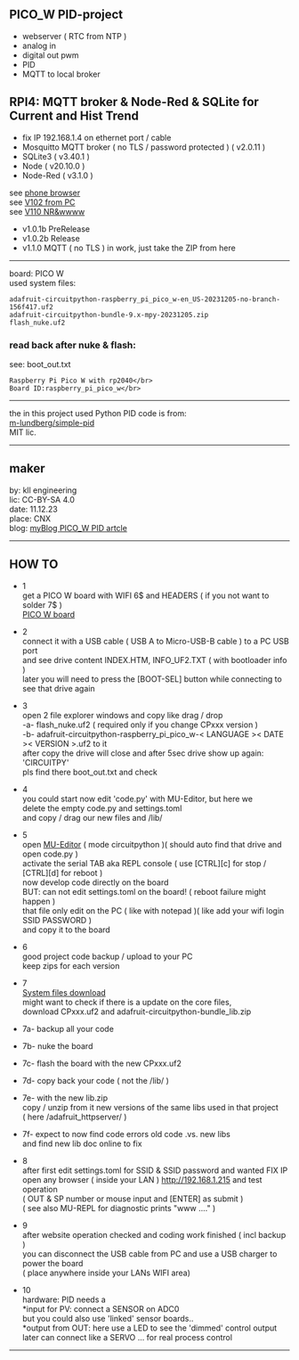 
## PICO_W PID-project

- webserver ( RTC from NTP )
- analog in
- digital out pwm
- PID
- MQTT to local broker

## RPI4: MQTT broker & Node-Red & SQLite for Current and Hist Trend

- fix IP 192.168.1.4 on ethernet port / cable
- Mosquitto MQTT broker ( no TLS / password protected ) ( v2.0.11 )
- SQLite3 ( v3.40.1 )
- Node ( v20.10.0 )
- Node-Red ( v3.1.0 )

see [phone browser](http://kll.byethost7.com/kllfusion01/downloads/PICOW_android_beowser_page.jpg)</br>
see [V102 from PC](http://kll.byethost7.com/kllfusion01/downloads/PICOW_PID_datapage.png)</br>
see [V110 NR&wwww](http://kll.byethost7.com/kllfusion01/downloads/PICOW_PID_WWW_NR_DASHpng.png)

- v1.0.1b PreRelease
- v1.0.2b Release
- v1.1.0 MQTT ( no TLS ) in work, just take the ZIP from here

_______________________________

board: PICO W</br>
used system files:
```OS: Circuit Python
adafruit-circuitpython-raspberry_pi_pico_w-en_US-20231205-no-branch-156f417.uf2
adafruit-circuitpython-bundle-9.x-mpy-20231205.zip
flash_nuke.uf2
```

### read back after nuke & flash:

see: boot_out.txt

```Adafruit CircuitPython 9.0.0-alpha.5-34-g156f417f70 on 2023-12-05;</br>
Raspberry Pi Pico W with rp2040</br>
Board ID:raspberry_pi_pico_w</br>
```
______________________________

the in this project used Python PID code is from:</br>
[m-lundberg/simple-pid](https://github.com/m-lundberg/simple-pid) </br>
MIT lic.

_______________________________

## maker

by: kll engineering</br>
lic: CC-BY-SA 4.0</br>
date: 11.12.23</br>
place: CNX</br>
blog: [myBlog PICO_W PID artcle](http://kll.byethost7.com/kllfusion01/infusions/articles/articles.php?article_id=227)

_______________________________

## HOW TO

- 1</br>
get a PICO W board with WIFI 6$ and HEADERS ( if you not want to solder 7$ )</br>
[PICO W board](https://www.raspberrypi.com/products/raspberry-pi-pico/?variant=raspberry-pi-pico-wh)

- 2</br>
connect it with a USB cable ( USB A to Micro-USB-B cable ) to a PC USB port</br>
and see drive content INDEX.HTM, INFO_UF2.TXT ( with bootloader info )</br>
later you will need to press the [BOOT-SEL] button while connecting to see that drive again

- 3</br>
open 2 file explorer windows and copy like drag / drop</br>
-a- flash_nuke.uf2 ( required only if you change CPxxx version )</br>
-b- adafruit-circuitpython-raspberry_pi_pico_w-< LANGUAGE >< DATE >< VERSION >.uf2 to it</br>
after copy the drive will close and after 5sec drive show up again: 'CIRCUITPY'</br>
pls find there boot_out.txt and check

- 4</br>
you could start now edit 'code.py' with MU-Editor, but here we</br>
delete the empty code.py and settings.toml</br>
and copy / drag our new files and /lib/

- 5</br>
open [MU-Editor](https://codewith.mu/) ( mode circuitpython )( should auto find that drive and open code.py )</br>
activate the serial TAB aka REPL console ( use [CTRL][c] for stop / [CTRL][d] for reboot )</br>
now develop code directly on the board</br>
BUT: can not edit settings.toml on the board! ( reboot failure might happen )</br>
that file only edit on the PC ( like with notepad )( like add your wifi login SSID PASSWORD )</br>
and copy it to the board

 - 6</br>
good project code backup / upload to your PC</br>
keep zips for each version

- 7</br>
[System files download](https://circuitpython.org/board/raspberry_pi_pico_w/)</br>
might want to check if there is a update on the core files,</br>
download CPxxx.uf2 and adafruit-circuitpython-bundle_lib.zip
- 7a- backup all your code</br>
- 7b- nuke the board</br>
- 7c- flash the board with the new CPxxx.uf2</br>
- 7d- copy back your code ( not the /lib/ )</br>
- 7e- with the new lib.zip</br>
copy / unzip from it new versions of the same libs used in that project</br>
( here /adafruit_httpserver/ )</br>
- 7f- expect to now find code errors old code .vs. new libs </br>
and find new lib doc online to fix

- 8</br>
after first edit settings.toml for SSID & SSID password and wanted FIX IP</br>
open any browser ( inside your LAN ) http://192.168.1.215 and test operation</br>
( OUT & SP number or mouse input and [ENTER] as submit )</br> 
( see also MU-REPL for diagnostic prints "www ...." )

- 9</br>
after website operation checked and coding work finished ( incl backup )</br> 
you can disconnect the USB cable from PC and use a USB charger to power the board</br>
( place anywhere inside your LANs WIFI area)

- 10</br>
hardware: PID needs a</br>
*input for PV: connect a SENSOR on ADC0 </br>
but you could also use 'linked' sensor boards..</br>
*output from OUT: here use a LED to see the 'dimmed' control output</br>
later can connect like a SERVO ... for real process control</br>


_______________________________
